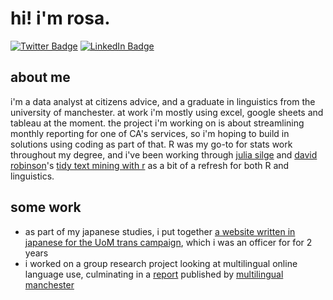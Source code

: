 # hi! i'm rosa.
[![Twitter Badge](https://img.shields.io/badge/Twitter-Profile-informational?style=flat&logo=twitter&logoColor=white&color=purple)](https://twitter.com/rosakucharska)
[![LinkedIn Badge](https://img.shields.io/badge/LinkedIn-Profile-informational?style=flat&logo=linkedin&logoColor=white&color=0D76A8)](https://www.linkedin.com/in/rosa-kucharska-59b260212/)
## about me
i'm a data analyst at citizens advice, and a graduate in linguistics from the university of manchester. at work i'm mostly using excel, google sheets and tableau at the moment. the project i'm working on is about streamlining monthly reporting for one of CA's services, so i'm hoping to build in solutions using coding as part of that. R was my go-to for stats work throughout my degree, and i've been working through [julia silge](https://github.com/juliasilge) and [david robinson](https://github.com/dgrtwo)'s [tidy text mining with r](https://github.com/dgrtwo/tidy-text-mining) as a bit of a refresh for both R and linguistics.

## some work
* as part of my japanese studies, i put together [a website written in japanese for the UoM trans campaign](https://mojanbo.github.io/uomtrans-jp/), which i was an officer for for 2 years
* i worked on a group research project looking at multilingual online language use, culminating in a [report](http://mlm.humanities.manchester.ac.uk/wp-content/uploads/2021/07/CMC_Lithuanian_Romanian_Facebook.pdf) published by [multilingual manchester](http://mlm.humanities.manchester.ac.uk/2021-reports/)
